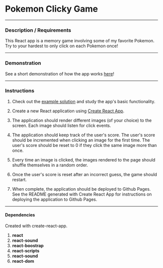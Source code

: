 # Pokemon Clicky Game
---
### Description / Requirements

This React app is a memory game involving some of my favorite Pokemon. Try to your hardest to only click on each Pokemon once!

---

### Demonstration

See a short demonstration of how the app works [here](https://vcasmirri.github.io/clicky-game/)!

---

### Instructions

1. Check out the [example solution](https://clicky-game.netlify.com/) and study the app's basic functionality.

2. Create a new React application using [Create React App](https://github.com/facebookincubator/create-react-app).

3. The application should render different images (of your choice) to the screen. Each image should listen for click events.

4. The application should keep track of the user's score. The user's score should be incremented when clicking an image for the first time. The user's score should be reset to 0 if they click the same image more than once.

5. Every time an image is clicked, the images rendered to the page should shuffle themselves in a random order.

6. Once the user's score is reset after an incorrect guess, the game should restart.

7. When complete, the application should be deployed to Github Pages. See the README generated with Create React App for instructions on deploying the application to Github Pages.

---

#### Dependencies
Created with create-react-app.

1. **react**
2. **react-sound**
3. **react-boostrap**
4. **react-scripts**
5. **react-sound**
6. **react-dom**